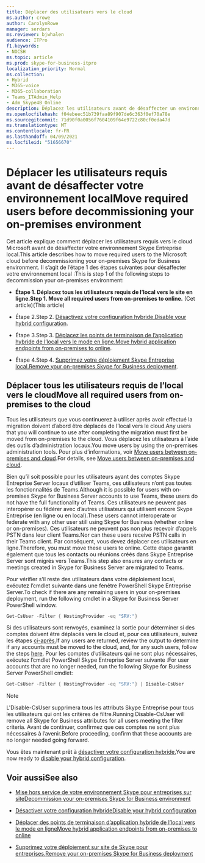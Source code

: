 ```yaml
---
title: Déplacer des utilisateurs vers le cloud
ms.author: crowe
author: CarolynRowe
manager: serdars
ms.reviewer: bjwhalen
audience: ITPro
f1.keywords:
- NOCSH
ms.topic: article
ms.prod: skype-for-business-itpro
localization_priority: Normal
ms.collection:
- Hybrid
- M365-voice
- M365-collaboration
- Teams_ITAdmin_Help
- Adm_Skype4B_Online
description: Déplacez les utilisateurs avant de désaffecter un environnement Skype Entreprise local.
ms.openlocfilehash: f04ebeec51b739faa89f907de6c363f0ef70a78e
ms.sourcegitcommit: 71d90f0a0056f7604109f64e9722c80cf0eda47d
ms.translationtype: MT
ms.contentlocale: fr-FR
ms.lasthandoff: 04/09/2021
ms.locfileid: "51656670"
---
```

# <a name="move-required-users-before-decommissioning-your-on-premises-environment"></a><span data-ttu-id="3f232-103">Déplacer les utilisateurs requis avant de désaffecter votre environnement local</span><span class="sxs-lookup"><span data-stu-id="3f232-103">Move required users before decommissioning your on-premises environment</span></span>

<span data-ttu-id="3f232-104">Cet article explique comment déplacer les utilisateurs requis vers le cloud Microsoft avant de désaffecter votre environnement Skype Entreprise local.</span><span class="sxs-lookup"><span data-stu-id="3f232-104">This article describes how to move required users to the Microsoft cloud before decommissioning your on-premises Skype for Business environment.</span></span> <span data-ttu-id="3f232-105">Il s’agit de l’étape 1 des étapes suivantes pour désaffecter votre environnement local :</span><span class="sxs-lookup"><span data-stu-id="3f232-105">This is step 1 of the following steps to decommission your on-premises environment:</span></span>

- <span data-ttu-id="3f232-106">**Étape 1. Déplacez tous les utilisateurs requis de l’local vers le site en ligne.**</span><span class="sxs-lookup"><span data-stu-id="3f232-106">**Step 1. Move all required users from on-premises to online.**</span></span> <span data-ttu-id="3f232-107">(Cet article)</span><span class="sxs-lookup"><span data-stu-id="3f232-107">(This article)</span></span>

- <span data-ttu-id="3f232-108">Étape 2.</span><span class="sxs-lookup"><span data-stu-id="3f232-108">Step 2.</span></span> <span data-ttu-id="3f232-109">[Désactivez votre configuration hybride.](cloud-consolidation-disabling-hybrid.md)</span><span class="sxs-lookup"><span data-stu-id="3f232-109">[Disable your hybrid configuration](cloud-consolidation-disabling-hybrid.md).</span></span>

- <span data-ttu-id="3f232-110">Étape 3.</span><span class="sxs-lookup"><span data-stu-id="3f232-110">Step 3.</span></span> <span data-ttu-id="3f232-111">[Déplacez les points de terminaison de l’application hybride de l’local vers le mode en ligne.](decommission-move-on-prem-endpoints.md)</span><span class="sxs-lookup"><span data-stu-id="3f232-111">[Move hybrid application endpoints from on-premises to online](decommission-move-on-prem-endpoints.md).</span></span>

- <span data-ttu-id="3f232-112">Étape 4.</span><span class="sxs-lookup"><span data-stu-id="3f232-112">Step 4.</span></span> <span data-ttu-id="3f232-113">[Supprimez votre déploiement Skype Entreprise local.](decommission-remove-on-prem.md)</span><span class="sxs-lookup"><span data-stu-id="3f232-113">[Remove your on-premises Skype for Business deployment](decommission-remove-on-prem.md).</span></span>


## <a name="move-all-required-users-from-on-premises-to-the-cloud"></a><span data-ttu-id="3f232-114">Déplacer tous les utilisateurs requis de l’local vers le cloud</span><span class="sxs-lookup"><span data-stu-id="3f232-114">Move all required users from on-premises to the cloud</span></span>

<span data-ttu-id="3f232-115">Tous les utilisateurs que vous continuerez à utiliser après avoir effectué la migration doivent d’abord être déplacés de l’local vers le cloud.</span><span class="sxs-lookup"><span data-stu-id="3f232-115">Any users that you will continue to use after completing the migration must first be moved from on-premises to the cloud.</span></span> <span data-ttu-id="3f232-116">Vous déplacez les utilisateurs à l’aide des outils d’administration locaux.</span><span class="sxs-lookup"><span data-stu-id="3f232-116">You move users by using the on-premises administration tools.</span></span> <span data-ttu-id="3f232-117">Pour plus d’informations, voir [Move users between on-premises and cloud](move-users-between-on-premises-and-cloud.md).</span><span class="sxs-lookup"><span data-stu-id="3f232-117">For details, see [Move users between on-premises and cloud](move-users-between-on-premises-and-cloud.md).</span></span>

<span data-ttu-id="3f232-118">Bien qu’il soit possible pour les utilisateurs ayant des comptes Skype Entreprise Server locaux d’utiliser Teams, ces utilisateurs n’ont pas toutes les fonctionnalités de Teams.</span><span class="sxs-lookup"><span data-stu-id="3f232-118">Although it is possible for users with on-premises Skype for Business Server accounts to use Teams, these users do not have the full functionality of Teams.</span></span> <span data-ttu-id="3f232-119">Ces utilisateurs ne peuvent pas interopérer ou fédérer avec d’autres utilisateurs qui utilisent encore Skype Entreprise (en ligne ou en local).</span><span class="sxs-lookup"><span data-stu-id="3f232-119">These users cannot interoperate or federate with any other user still using Skype for Business (whether online or on-premises).</span></span> <span data-ttu-id="3f232-120">Ces utilisateurs ne peuvent pas non plus recevoir d’appels PSTN dans leur client Teams.</span><span class="sxs-lookup"><span data-stu-id="3f232-120">Nor can these users receive PSTN calls in their Teams client.</span></span> <span data-ttu-id="3f232-121">Par conséquent, vous devez déplacer ces utilisateurs en ligne.</span><span class="sxs-lookup"><span data-stu-id="3f232-121">Therefore, you must move these users to online.</span></span> <span data-ttu-id="3f232-122">Cette étape garantit également que tous les contacts ou réunions créés dans Skype Entreprise Server sont migrés vers Teams.</span><span class="sxs-lookup"><span data-stu-id="3f232-122">This step also ensures any contacts or meetings created in Skype for Business Server are migrated to Teams.</span></span>

<span data-ttu-id="3f232-123">Pour vérifier s’il reste des utilisateurs dans votre déploiement local, exécutez l’cmdlet suivante dans une fenêtre PowerShell Skype Entreprise Server.</span><span class="sxs-lookup"><span data-stu-id="3f232-123">To check if there are any remaining users in your on-premises deployment, run the following cmdlet in a Skype for Business Server PowerShell window.</span></span>

```PowerShell
Get-CsUser -Filter { HostingProvider -eq "SRV:"}
```

<span data-ttu-id="3f232-124">Si des utilisateurs sont renvoyés, examinez la sortie pour déterminer si des comptes doivent être déplacés vers le cloud et, pour ces utilisateurs, suivez les étapes [ci-après.](move-users-between-on-premises-and-cloud.md)</span><span class="sxs-lookup"><span data-stu-id="3f232-124">If any users are returned, review the output to determine if any accounts must be moved to the cloud, and, for any such users, follow the steps [here](move-users-between-on-premises-and-cloud.md).</span></span> <span data-ttu-id="3f232-125">Pour les comptes d’utilisateurs qui ne sont plus nécessaires, exécutez l’cmdlet PowerShell Skype Entreprise Server suivante :</span><span class="sxs-lookup"><span data-stu-id="3f232-125">For user accounts that are no longer needed, run the following Skype for Business Server PowerShell cmdlet:</span></span>

```PowerShell
Get-CsUser -Filter { HostingProvider -eq "SRV:"} | Disable-CsUser
```

> [!NOTE]
> <span data-ttu-id="3f232-126">L'Disable-CsUser supprimera tous les attributs Skype Entreprise pour tous les utilisateurs qui ont les critères de filtre.</span><span class="sxs-lookup"><span data-stu-id="3f232-126">Running Disable-CsUser will remove all Skype for Business attributes for all users meeting the filter criteria.</span></span> <span data-ttu-id="3f232-127">Avant de continuer, confirmez que ces comptes ne sont plus nécessaires à l’avenir.</span><span class="sxs-lookup"><span data-stu-id="3f232-127">Before proceeding, confirm that these accounts are no longer needed going forward.</span></span>


<span data-ttu-id="3f232-128">Vous êtes maintenant prêt à [désactiver votre configuration hybride.](cloud-consolidation-disabling-hybrid.md)</span><span class="sxs-lookup"><span data-stu-id="3f232-128">You are now ready to [disable your hybrid configuration](cloud-consolidation-disabling-hybrid.md).</span></span>

## <a name="see-also"></a><span data-ttu-id="3f232-129">Voir aussi</span><span class="sxs-lookup"><span data-stu-id="3f232-129">See also</span></span>

- [<span data-ttu-id="3f232-130">Mise hors service de votre environnement Skype pour entreprises sur site</span><span class="sxs-lookup"><span data-stu-id="3f232-130">Decommission your on-premises Skype for Business environment</span></span>](decommission-on-prem-overview.md)

- [<span data-ttu-id="3f232-131">Désactiver votre configuration hybride</span><span class="sxs-lookup"><span data-stu-id="3f232-131">Disable your hybrid configuration</span></span>](cloud-consolidation-disabling-hybrid.md)

- [<span data-ttu-id="3f232-132">Déplacer des points de terminaison d’application hybride de l’local vers le mode en ligne</span><span class="sxs-lookup"><span data-stu-id="3f232-132">Move hybrid application endpoints from on-premises to online</span></span>](decommission-move-on-prem-endpoints.md)

- [<span data-ttu-id="3f232-133">Supprimez votre déploiement sur site de Skype pour entreprises.</span><span class="sxs-lookup"><span data-stu-id="3f232-133">Remove your on-premises Skype for Business deployment</span></span>](decommission-remove-on-prem.md)




